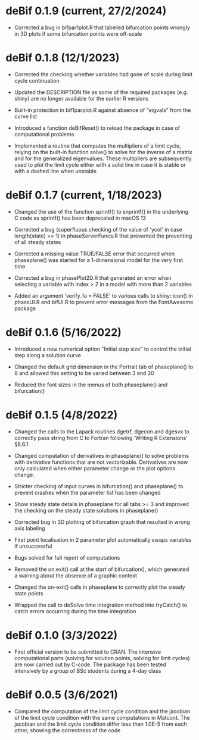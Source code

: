 # deBif 0.1.9 (current, 27/2/2024)

* Corrected a bug in bifpar1plot.R that labelled bifurcation points wrongly in 3D plots if some bifurcation points were off-scale

# deBif 0.1.8 (12/1/2023)

* Corrected the checking whether variables had gone of scale during limit cycle continuation

* Updated the DESCRIPTION file as some of the required packages (e.g. shiny) are no longer available for the earlier R versions

* Built-in protection in bif1parplot.R against absence of "eigvals" from the curve list

* Introduced a function deBifReset() to reload the package in case of computational problems

* Implemented a routine that computes the multipliers of a limit cycle, relying on the built-in function solve() to solve for the inverse of a matrix and for the generalized eigenvalues. These multipliers are subsequently used to plot the limit cycle either with a solid line in case it is stable or with a dashed line when unstable

# deBif 0.1.7 (current, 1/18/2023)

* Changed the use of the function sprintf() to snprintf() in the underlying C code as sprintf() has been deprecated in macOS 13

* Corrected a bug (superfluous checking of the value of 'ycol' in case length(state) == 1) in phaseServerFuncs.R that prevented the preventing of all steady states

* Corrected a missing value TRUE/FALSE error that occurred when phaseplane() was started for a 1-dimensional model for the very first time 

* Corrected a bug in phasePlot2D.R that generated an error when selecting a variable with index > 2 in a model with more than 2 variables

* Added an argument 'verify_fa = FALSE' to various calls to shiny::icon() in phaseUI.R and bifUI.R to prevent error messages from the FontAwesome package

# deBif 0.1.6 (5/16/2022)

* Introduced a new numerical option "Initial step size" to control the initial step along a solution curve

* Changed the default grid dimension in the Portrait tab of phaseplane() to 8 and allowed this setting to be varied between 3 and 20

* Reduced the font sizes in the menus of both phaseplane() and bifurcation()

# deBif 0.1.5 (4/8/2022)

* Changed the calls to the Lapack routines dgetrf, dgecon and dgesvx to correctly pass string from C to Fortran following ‘Writing R Extensions’ §6.6.1

* Changed computation of derivatives in phaseplane() to solve problems with derivative functions that are not vectorizable. Derivatives are now only calculated when either parameter change or the plot options change.

* Stricter checking of input curves in bifurcation() and phaseplane() to prevent crashes when the parameter list has been changed

* Show steady state details in phaseplane for all tabs >= 3 and improved the checking on the steady state solutions in phaseplane()

* Corrected bug in 3D plotting of bifurcation graph that resulted in wrong axis labeling

* First point localisation in 2 parameter plot automatically swaps variables if unsuccessful

* Bugs solved for full report of computations

* Removed the on.exit() call at the start of bifurcation(), which generated a warning about the absence of a graphic context

* Changed the on-exit() calls in phaseplane to correctly plot the steady state points

* Wrapped the call to deSolve time integration method into tryCatch() to catch errors occurring during the time integration 

# deBif 0.1.0 (3/3/2022)

* First official version to be submitted to CRAN. The intensive computational parts (solving for solution points, solving for limit cycles) 
are now carried out by C-code. The package has been tested intensively by a group of BSc students during a 4-day class 

# deBif 0.0.5 (3/6/2021)

* Compared the computation of the limit cycle condition and the jacobian of the limit cycle condition with the same computations in Matcont. The jacobian and the limit cycle condition differ less than 1.0E-5 from each other, showing the correctness of the code 




